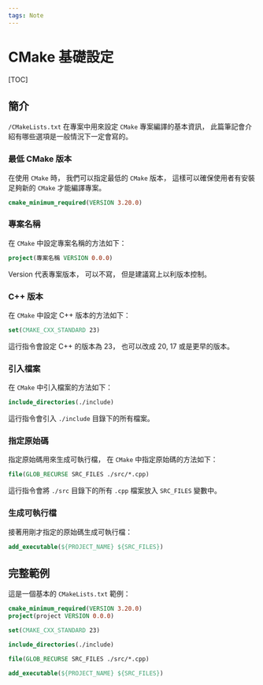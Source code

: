 ```yaml
---
tags: Note
---
```


# CMake 基礎設定

[TOC]

## 簡介

`/CMakeLists.txt` 在專案中用來設定 `CMake` 專案編譯的基本資訊，
此篇筆記會介紹有哪些選項是一般情況下一定會寫的。

### 最低 CMake 版本

在使用 `CMake` 時，
我們可以指定最低的 `CMake` 版本，
這樣可以確保使用者有安裝足夠新的 `CMake` 才能編譯專案。

```cmake
cmake_minimum_required(VERSION 3.20.0)
```

### 專案名稱

在 `CMake` 中設定專案名稱的方法如下：

```cmake
project(專案名稱 VERSION 0.0.0)
```

Version 代表專案版本，
可以不寫，
但是建議寫上以利版本控制。

### C++ 版本

在 `CMake` 中設定 C++ 版本的方法如下：

```cmake
set(CMAKE_CXX_STANDARD 23)
```

這行指令會設定 C++ 的版本為 23，
也可以改成 20, 17 或是更早的版本。

### 引入檔案

在 `CMake` 中引入檔案的方法如下：

```cmake
include_directories(./include)
```

這行指令會引入 `./include` 目錄下的所有檔案。

### 指定原始碼

指定原始碼用來生成可執行檔，
在 `CMake` 中指定原始碼的方法如下：

```cmake
file(GLOB_RECURSE SRC_FILES ./src/*.cpp)
```

這行指令會將 `./src` 目錄下的所有 `.cpp` 檔案放入 `SRC_FILES` 變數中。

### 生成可執行檔

接著用剛才指定的原始碼生成可執行檔：

```cmake
add_executable(${PROJECT_NAME} ${SRC_FILES})
```

## 完整範例

這是一個基本的 `CMakeLists.txt` 範例：

```cmake
cmake_minimum_required(VERSION 3.20.0)
project(project VERSION 0.0.0)

set(CMAKE_CXX_STANDARD 23)

include_directories(./include)

file(GLOB_RECURSE SRC_FILES ./src/*.cpp)

add_executable(${PROJECT_NAME} ${SRC_FILES})
```
